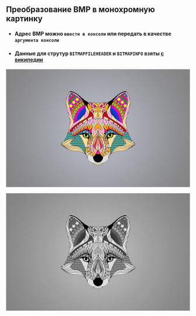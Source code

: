 Преобразование BMP в монохромную картинку
---
- #### Адрес BMP можно `ввести в консоли` или передать в качестве `аргумента консоли`
- #### Данные для струтур `BITMAPFILEHEADER` и `BITMAPINFO` взяты [с википедии](https://ru.wikipedia.org/wiki/BMP)

![BMP](image/fox.bmp)

![monochromeBMP](image/fox_new.bmp)
